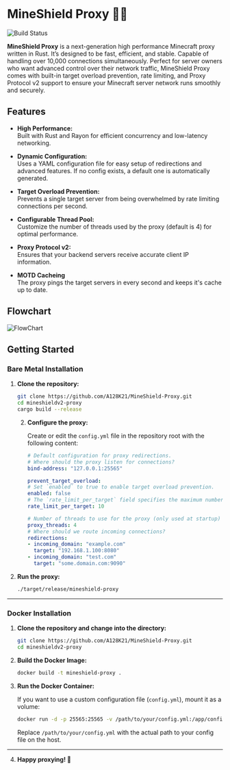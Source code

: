 # MineShield Proxy 🦀🚀

![Build Status](https://img.shields.io/badge/build-passing-brightgreen)

**MineShield Proxy** is a next-generation high performance Minecraft proxy written in Rust. It’s designed to be fast, efficient, and stable. Capable of handling over 10,000 connections simultaneously. Perfect for server owners who want advanced control over their network traffic, MineShield Proxy comes with built-in target overload prevention, rate limiting, and Proxy Protocol v2 support to ensure your Minecraft server network runs smoothly and securely.

## Features

- **High Performance:**  
  Built with Rust and Rayon for efficient concurrency and low-latency networking.
  
- **Dynamic Configuration:**  
  Uses a YAML configuration file for easy setup of redirections and advanced features. If no config exists, a default one is automatically generated.
  
- **Target Overload Prevention:**  
  Prevents a single target server from being overwhelmed by rate limiting connections per second.
  
- **Configurable Thread Pool:**  
  Customize the number of threads used by the proxy (default is 4) for optimal performance.
  
- **Proxy Protocol v2:**  
  Ensures that your backend servers receive accurate client IP information.
  
- **MOTD Cacheing**  
  The proxy pings the target servers in every second and keeps it's cache up to date.


## Flowchart
![FlowChart](https://i.ibb.co/Z6PW1ZNy/Untitled-diagram-2025-03-09-100419.png)


## Getting Started

### Bare Metal Installation

1. **Clone the repository:**

   ```bash
   git clone https://github.com/A128K21/MineShield-Proxy.git
   cd mineshieldv2-proxy
   cargo build --release
   ```

   2. **Configure the proxy:**

      Create or edit the `config.yml` file in the repository root with the following content:

        ```yaml
       # Default configuration for proxy redirections.
       # Where should the proxy listen for connections?
       bind-address: "127.0.0.1:25565"
       
       prevent_target_overload:
        # Set `enabled` to true to enable target overload prevention.
        enabled: false
        # The `rate_limit_per_target` field specifies the maximum number of requests allowed per second.
        rate_limit_per_target: 10
    
       # Number of threads to use for the proxy (only used at startup)
       proxy_threads: 4
       # Where should we route incoming connections?
       redirections:
        - incoming_domain: "example.com"
          target: "192.168.1.100:8080"
        - incoming_domain: "test.com"
          target: "some.domain.com:9090"
        ```

3. **Run the proxy:**

   ```bash
   ./target/release/mineshield-proxy
   ```

---

### Docker Installation

1. **Clone the repository and change into the directory:**

   ```bash
   git clone https://github.com/A128K21/MineShield-Proxy.git
   cd mineshieldv2-proxy
   ```

2. **Build the Docker Image:**

   ```bash
   docker build -t mineshield-proxy .
   ```

3. **Run the Docker Container:**
   
   If you want to use a custom configuration file (`config.yml`), mount it as a volume:

   ```bash
   docker run -d -p 25565:25565 -v /path/to/your/config.yml:/app/config.yml mineshield-proxy
   ```

   Replace `/path/to/your/config.yml` with the actual path to your config file on the host.
---

 4. **Happy proxying! 🚀**
